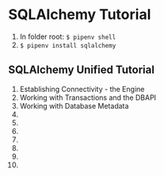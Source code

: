 # SQLAlchemy Tutorial

1. In folder root:
`$ pipenv shell`
2. `$ pipenv install sqlalchemy`


## SQLAlchemy Unified Tutorial

1. Establishing Connectivity - the Engine
2. Working with Transactions and the DBAPI
3. Working with Database Metadata
4.
5.
6.
7.
8.
9.
10.